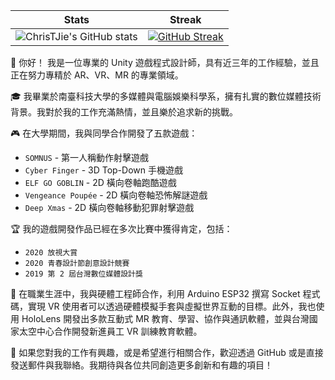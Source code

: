 | Stats | Streak |
| :-: | :-: |
| ![ChrisTJie's GitHub stats](https://github-readme-stats.vercel.app/api?username=ChrisTJie&theme=radical&show_icons=true&hide_border=true&border_radius=5&count_private=true) | [![GitHub Streak](https://streak-stats.demolab.com?user=ChrisTJie&theme=radical&hide_border=true&border_radius=5)](https://git.io/streak-stats) |

👋 你好！
我是一位專業的 Unity 遊戲程式設計師，具有近三年的工作經驗，並且正在努力專精於 AR、VR、MR 的專業領域。

🎓 我畢業於南臺科技大學的多媒體與電腦娛樂科學系，擁有扎實的數位媒體技術背景。我對於我的工作充滿熱情，並且樂於追求新的挑戰。

🎮 在大學期間，我與同學合作開發了五款遊戲：

- `SOMNUS` - 第一人稱動作射擊遊戲
- `Cyber Finger` - 3D Top-Down 手機遊戲
- `ELF GO GOBLIN` - 2D 橫向卷軸跑酷遊戲
- `Vengeance Poupée` - 2D 橫向卷軸恐怖解謎遊戲
- `Deep Xmas` - 2D 橫向卷軸移動犯罪射擊遊戲

🏆 我的遊戲開發作品已經在多次比賽中獲得肯定，包括：

- `2020 放視大賞`
- `2020 青春設計節創意設計競賽`
- `2019 第 2 屆台灣數位媒體設計獎`

💼 在職業生涯中，我與硬體工程師合作，利用 Arduino ESP32 撰寫 Socket 程式碼，實現 VR 使用者可以透過硬體模擬手套與虛擬世界互動的目標。此外，我也使用 HoloLens 開發出多款互動式 MR 教育、學習、協作與通訊軟體，並與台灣國家太空中心合作開發新進員工 VR 訓練教育軟體。

🔭 如果您對我的工作有興趣，或是希望進行相關合作，歡迎透過 GitHub 或是直接發送郵件與我聯絡。我期待與各位共同創造更多創新和有趣的項目！

<!--
### Hi there 👋

**ChrisTJie/ChrisTJie** is a ✨ _special_ ✨ repository because its `README.md` (this file) appears on your GitHub profile.

Here are some ideas to get you started:

- 🔭 I’m currently working on ...
- 🌱 I’m currently learning ...
- 👯 I’m looking to collaborate on ...
- 🤔 I’m looking for help with ...
- 💬 Ask me about ...
- 📫 How to reach me: ...
- 😄 Pronouns: ...
- ⚡ Fun fact: ...
-->
